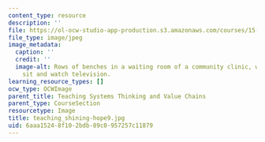 ```yaml
---
content_type: resource
description: ''
file: https://ol-ocw-studio-app-production.s3.amazonaws.com/courses/15-232-business-model-innovation-global-health-in-frontier-markets-fall-2013/6aaa15248f102bdb89c0957257c11879_teaching_shining-hope9.jpg
file_type: image/jpeg
image_metadata:
  caption: ''
  credit: ''
  image-alt: Rows of benches in a waiting room of a community clinic, women and children
    sit and watch television.
learning_resource_types: []
ocw_type: OCWImage
parent_title: Teaching Systems Thinking and Value Chains
parent_type: CourseSection
resourcetype: Image
title: teaching_shining-hope9.jpg
uid: 6aaa1524-8f10-2bdb-89c0-957257c11879
---
```

